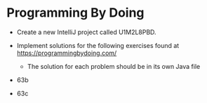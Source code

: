 # Programming By Doing
* Create a new IntelliJ project called U1M2L8PBD.
* Implement solutions for the following exercises found at https://programmingbydoing.com/
  * The solution for each problem should be in its own Java file
  
* 63b
* 63c
